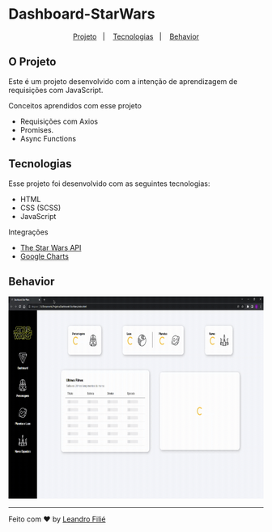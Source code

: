 # Dashboard-StarWars

<p align="center">
  <a href="#o-projeto">Projeto</a>&nbsp;&nbsp;&nbsp;|&nbsp;&nbsp;&nbsp;
  <a href="#tecnologias">Tecnologias</a>&nbsp;&nbsp;&nbsp;|&nbsp;&nbsp;&nbsp;
  <a href="#behavior">Behavior</a>
</p>

## O Projeto
Este é um projeto desenvolvido com a intenção de aprendizagem de requisições com JavaScript.

Conceitos aprendidos com esse projeto
- Requisições com Axios
- Promises.
- Async Functions

## Tecnologias

Esse projeto foi desenvolvido com as seguintes tecnologias:

- HTML
- CSS (SCSS)
- JavaScript

Integrações
 - [The Star Wars API](https://swapi.dev/)
 - [Google Charts](https://developers.google.com/chart)

## Behavior
<p align="center">
	<img src='.github/behavior-gif.gif' height="400px">
</p>

---
Feito com :heart: by [Leandro Filié](https://github.com/LeandroFilie)
